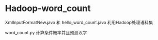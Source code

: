 # Hadoop-word_count

 XmlInputFormatNew.java 和 hello_word_count.java 利用Hadoop处理语料集
 
 word_count.py 计算条件概率并且预测汉字
